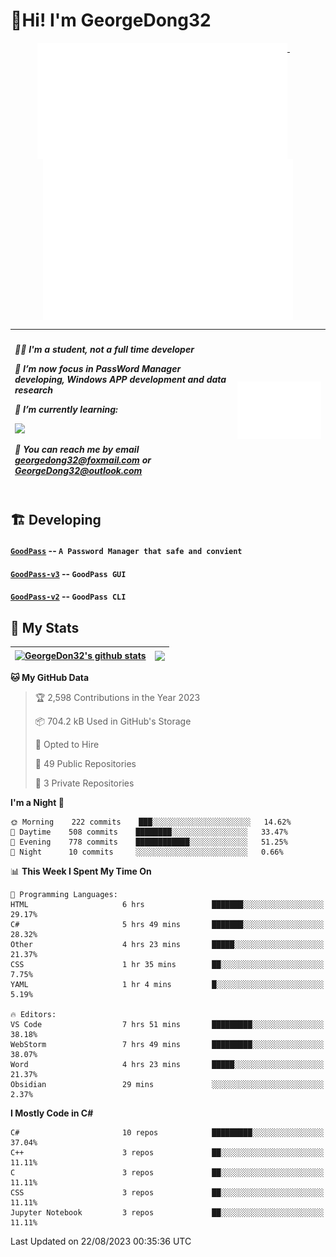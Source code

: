 # 👋Hi! I'm GeorgeDong32
<p align="center">
  <a href="#">
    <img width="400" align="top" src="https://github.com/GeorgeDong32/GeorgeDong32/blob/main/metrics.classic.svg" />
  </a>
  &emsp;
  <a href="#">
    <img width="400" align="top" src="https://github.com/GeorgeDong32/GeorgeDong32/blob/main/metrics.achievements.svg" />
  </a>
</p>

| <h5 align="left"> <p>🧑‍🎓 I'm a student, not a full time developer</p> <p>👀 I’m now focus in PassWord Manager developing, Windows APP development and data research</p> <p>📖 I’m currently learning:</p> <p><img height="28" src="https://skillicons.dev/icons?i=cs,c,cpp,matlab,cmake,py,dotnet,unity" /></p> <p>💬 You can reach me by email georgedong32@foxmail.com or GeorgeDong32@outlook.com</p></h5> | <img width="450" alt="my-commit-calendar" src="https://github.com/GeorgeDong32/GeorgeDong32/blob/main/metrics.plugin.isocalendar.svg" > |
| ------------- | ------------- |

## 🏗️ Developing
#### [`GoodPass`](https://github.com/GeorgeDong32/GoodPass) -- `A Password Manager that safe and convient`
#### [`GoodPass-v3`](https://github.com/GeorgeDong32/GoodPass-v3) -- `GoodPass GUI`
#### [`GoodPass-v2`](https://github.com/GeorgeDong32/GoodPass-v2) -- `GoodPass CLI`

## 🚀 My Stats

| <a href="https://github.com/GeorgeDong32/github-readme-stats"><img align="center" src="https://github-readme-stats-georgedong32.vercel.app/api?username=GeorgeDong32&show_icons=true&bg_color=45,34558b,FFFFFF&title_color=FFFFFF&icon_color=F5DF4D&hide_border=1" alt="GeorgeDon32's github stats" /></a> | <a href="https://github.com/GeorgeDong32/github-readme-stats"><img align="center" height="192" src="https://github-readme-stats-georgedong32.vercel.app/api/top-langs/?username=GeorgeDong32&layout=compact&bg_color=45,FFFFFF,34558b&title_color=555555&hide_border=1&langs_count=7&size_weight=1.2&count_weight=0.33" /></a> |
| ------------- | ------------- |


<!--START_SECTION:waka-->
**🐱 My GitHub Data** 

> 🏆 2,598 Contributions in the Year 2023
 > 
> 📦 704.2 kB Used in GitHub's Storage 
 > 
> 💼 Opted to Hire
 > 
> 📜 49 Public Repositories 
 > 
> 🔑 3 Private Repositories  
 > 
**I'm a Night 🦉** 

```text
🌞 Morning    222 commits    ███░░░░░░░░░░░░░░░░░░░░░░   14.62% 
🌆 Daytime    508 commits    ████████░░░░░░░░░░░░░░░░░   33.47% 
🌃 Evening    778 commits    ████████████░░░░░░░░░░░░░   51.25% 
🌙 Night      10 commits     ░░░░░░░░░░░░░░░░░░░░░░░░░   0.66%

```


📊 **This Week I Spent My Time On** 

```text
💬 Programming Languages: 
HTML                     6 hrs               ███████░░░░░░░░░░░░░░░░░░   29.17% 
C#                       5 hrs 49 mins       ███████░░░░░░░░░░░░░░░░░░   28.32% 
Other                    4 hrs 23 mins       █████░░░░░░░░░░░░░░░░░░░░   21.37% 
CSS                      1 hr 35 mins        ██░░░░░░░░░░░░░░░░░░░░░░░   7.75% 
YAML                     1 hr 4 mins         █░░░░░░░░░░░░░░░░░░░░░░░░   5.19%

🔥 Editors: 
VS Code                  7 hrs 51 mins       █████████░░░░░░░░░░░░░░░░   38.18% 
WebStorm                 7 hrs 49 mins       █████████░░░░░░░░░░░░░░░░   38.07% 
Word                     4 hrs 23 mins       █████░░░░░░░░░░░░░░░░░░░░   21.37% 
Obsidian                 29 mins             ░░░░░░░░░░░░░░░░░░░░░░░░░   2.37%

```

**I Mostly Code in C#** 

```text
C#                       10 repos            █████████░░░░░░░░░░░░░░░░   37.04% 
C++                      3 repos             ██░░░░░░░░░░░░░░░░░░░░░░░   11.11% 
C                        3 repos             ██░░░░░░░░░░░░░░░░░░░░░░░   11.11% 
CSS                      3 repos             ██░░░░░░░░░░░░░░░░░░░░░░░   11.11% 
Jupyter Notebook         3 repos             ██░░░░░░░░░░░░░░░░░░░░░░░   11.11%

```



 Last Updated on 22/08/2023 00:35:36 UTC
<!--END_SECTION:waka-->

